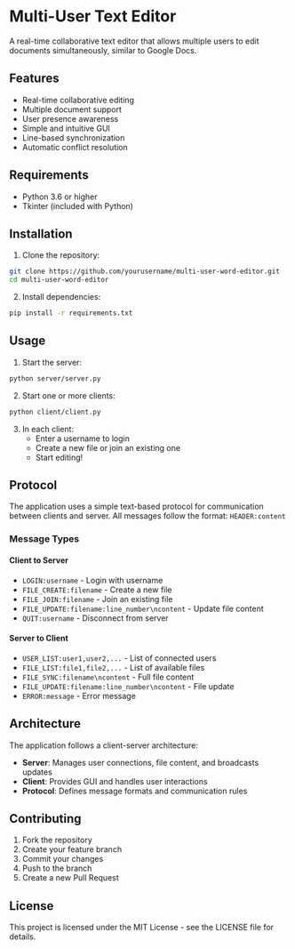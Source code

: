# Multi-User Text Editor

A real-time collaborative text editor that allows multiple users to edit documents simultaneously, similar to Google Docs.

## Features

- Real-time collaborative editing
- Multiple document support
- User presence awareness
- Simple and intuitive GUI
- Line-based synchronization
- Automatic conflict resolution

## Requirements

- Python 3.6 or higher
- Tkinter (included with Python)

## Installation

1. Clone the repository:
```bash
git clone https://github.com/yourusername/multi-user-word-editor.git
cd multi-user-word-editor
```

2. Install dependencies:
```bash
pip install -r requirements.txt
```

## Usage

1. Start the server:
```bash
python server/server.py
```

2. Start one or more clients:
```bash
python client/client.py
```

3. In each client:
   - Enter a username to login
   - Create a new file or join an existing one
   - Start editing!

## Protocol

The application uses a simple text-based protocol for communication between clients and server. All messages follow the format: `HEADER:content`

### Message Types

#### Client to Server
- `LOGIN:username` - Login with username
- `FILE_CREATE:filename` - Create a new file
- `FILE_JOIN:filename` - Join an existing file
- `FILE_UPDATE:filename:line_number\ncontent` - Update file content
- `QUIT:username` - Disconnect from server

#### Server to Client
- `USER_LIST:user1,user2,...` - List of connected users
- `FILE_LIST:file1,file2,...` - List of available files
- `FILE_SYNC:filename\ncontent` - Full file content
- `FILE_UPDATE:filename:line_number\ncontent` - File update
- `ERROR:message` - Error message

## Architecture

The application follows a client-server architecture:

- **Server**: Manages user connections, file content, and broadcasts updates
- **Client**: Provides GUI and handles user interactions
- **Protocol**: Defines message formats and communication rules

## Contributing

1. Fork the repository
2. Create your feature branch
3. Commit your changes
4. Push to the branch
5. Create a new Pull Request

## License

This project is licensed under the MIT License - see the LICENSE file for details.